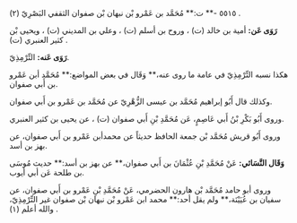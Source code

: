 ٥٥١٥ -** ت:** مُحَمَّد بن عَمْرو بْن نبهان بْن صفوان الثقفي البَصْرِيّ (٢) .

**رَوَى عَن:** أمية بن خالد (ت) ، وروح بن أسلم (ت) ، وعلي بن المديني (ت) ، ويحيى بْن كثير العنبري (ت) .

**رَوَى عَنه:** التِّرْمِذِيّ.

هكذا نسبه التِّرْمِذِيّ في عامة ما روى عنه،** وَقَال في بعض المواضع:** مُحَمَّد أبن عَمْرو بن أَبي صفوان.

وكذلك قال أَبُو إبراهيم مُحَمَّد بن عيسى الزُّهْرِيّ عن مُحَمَّد بن عَمْرو بن أَبي صفوان.

وروى أَبُو بَكْرِ بْنُ أَبي عَاصِمٍ، عَن مُحَمَّدِ بْنِ أَبي صفوان (ت) ، عن يحيى بن كثير العنبري.

وروى أَبُو قريش مُحَمَّد بْن جمعة الحافظ حديثاً عن محمدأبن عَمْرو بن أَبي صفوان، عن بهز بن أسد.

**وَقَال النَّسَائي:** عَنْ مُحَمَّدِ بْنِ عُثْمَانَ بن أَبي صفوان،** عن بهز بن أسد:** حديث مُوسَى بن طلحة عَن أبي أيوب.

وروى أبو حامد مُحَمَّد بْن هارون الحضرمي، عَنْ مُحَمَّدِ بْنِ عَمْرو بن أَبي صفوان، عن سفيان بن عُيَيْنَة،** ولم يقل أحد:** محمد ابن عَمْرو بْن نبهان بْن صفوان غير التِّرْمِذِيّ، والله أعلم (١) .